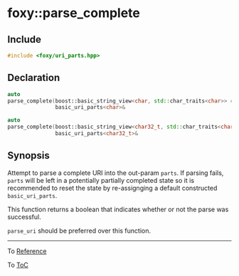 # foxy::parse_complete

## Include

```c++
#include <foxy/uri_parts.hpp>
```

## Declaration

```c++
auto
parse_complete(boost::basic_string_view<char, std::char_traits<char>> const uri,
               basic_uri_parts<char>&                                       parts) -> bool;

auto
parse_complete(boost::basic_string_view<char32_t, std::char_traits<char32_t>> const uri,
               basic_uri_parts<char32_t>&                                           parts) -> bool;
```

## Synopsis

Attempt to parse a complete URI into the out-param `parts`. If parsing fails, `parts` will be left
in a potentially partially completed state so it is recommended to reset the state by re-assignging
a default constructed `basic_uri_parts`.

This function returns a boolean that indicates whether or not the parse was successful.

`parse_uri` should be preferred over this function.

---

To [Reference](../reference.md#Reference)

To [ToC](../index.md#Table-of-Contents)
